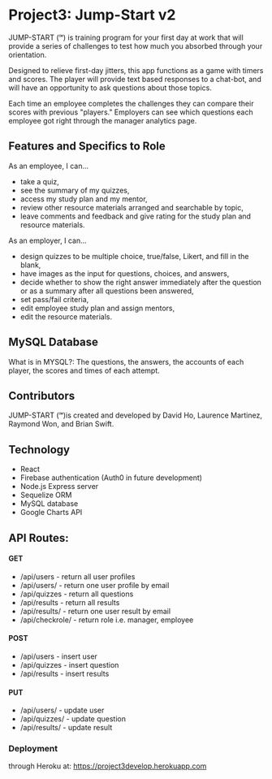 # Project3: Jump-Start v2

JUMP-START (℠) is training program for your first day at work that will provide a series of challenges to test how much you absorbed through your orientation.

Designed to relieve first-day jitters, this app functions as a game with timers and scores. The player will provide text based responses to a chat-bot, and will have an opportunity to ask questions about those topics.

Each time an employee completes the challenges they can compare their scores with previous "players." Employers can see which questions each employee got right through the manager analytics page.

## Features and Specifics to Role

As an employee, I can...
- take a quiz,
- see the summary of my quizzes,
- access my study plan and my mentor,
- review other resource materials arranged and searchable by topic,
- leave comments and feedback and give rating for the study plan and resource materials. 

As an employer, I can...
- design quizzes to be multiple choice, true/false, Likert, and fill in the blank, 
- have images as the input for questions, choices, and answers,
- decide whether to show the right answer immediately after the question or as a summary after all questions been answered, 
- set pass/fail criteria,
- edit employee study plan and assign mentors,
- edit the resource materials.

## MySQL Database
What is in MYSQL?: The questions, the answers, the accounts of each player, the scores and times of each attempt.

## Contributors
JUMP-START (℠)is created and developed by David Ho, Laurence Martinez, Raymond Won, and Brian Swift.

## Technology
* React
* Firebase authentication (Auth0 in future development)
* Node.js Express server
* Sequelize ORM
* MySQL database
* Google Charts API

## API Routes:
#### GET
* /api/users - return all user profiles
* /api/users/<email>   - return one user profile by email
* /api/quizzes - return all questions
* /api/results - return all results
* /api/results/<email> - return one user result by email
* /api/checkrole/<email> - return role i.e. manager, employee

#### POST
* /api/users - insert user
* /api/quizzes - insert question
* /api/results - insert results

#### PUT
* /api/users/<email> - update user
* /api/quizzes/<id> - update question
* /api/results/<id> - update result
  
### Deployment
through Heroku at: https://project3develop.herokuapp.com

